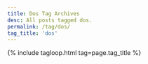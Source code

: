 ```yaml
---
title: Dos Tag Archives
desc: All posts tagged dos.
permalink: /tag/dos/
tag_title: 'dos'
---
```

{% include tagloop.html tag=page.tag_title %}